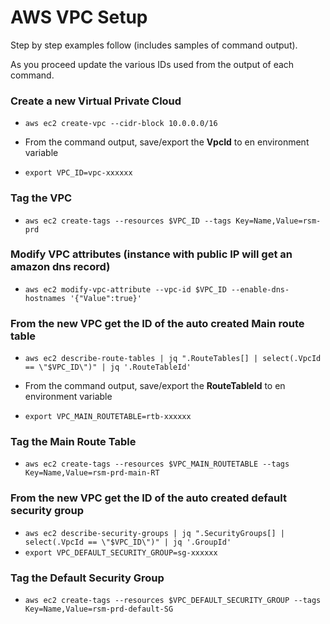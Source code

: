 # AWS VPC Setup

Step by step examples follow (includes samples of command output).

As you proceed update the various IDs used from the output of each command.

### Create a new Virtual Private Cloud
- `aws ec2 create-vpc --cidr-block 10.0.0.0/16`

- From the command output, save/export the **VpcId** to en environment variable
- `export VPC_ID=vpc-xxxxxx`

### Tag the VPC
- `aws ec2 create-tags --resources $VPC_ID --tags Key=Name,Value=rsm-prd`

### Modify VPC attributes (instance with public IP will get an amazon dns record)
- `aws ec2 modify-vpc-attribute --vpc-id $VPC_ID --enable-dns-hostnames '{"Value":true}'`

### From the new VPC get the ID of the auto created **Main route table**

- `aws ec2 describe-route-tables | jq ".RouteTables[] | select(.VpcId == \"$VPC_ID\")" | jq '.RouteTableId'`

- From the command output, save/export the **RouteTableId** to en environment variable
- `export VPC_MAIN_ROUTETABLE=rtb-xxxxxx`

### Tag the Main Route Table
- `aws ec2 create-tags --resources $VPC_MAIN_ROUTETABLE --tags Key=Name,Value=rsm-prd-main-RT`

### From the new VPC get the ID of the auto created **default security group**

- `aws ec2 describe-security-groups | jq ".SecurityGroups[] | select(.VpcId == \"$VPC_ID\")" | jq '.GroupId'`
- `export VPC_DEFAULT_SECURITY_GROUP=sg-xxxxxx`

### Tag the Default Security Group
- `aws ec2 create-tags --resources $VPC_DEFAULT_SECURITY_GROUP --tags Key=Name,Value=rsm-prd-default-SG`
